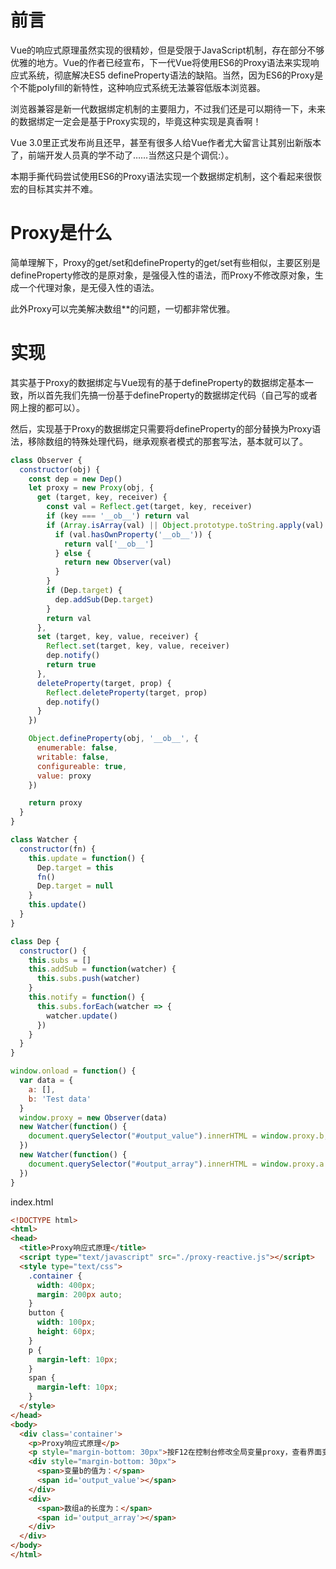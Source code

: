 # 前言
Vue的响应式原理虽然实现的很精妙，但是受限于JavaScript机制，存在部分不够优雅的地方。Vue的作者已经宣布，下一代Vue将使用ES6的Proxy语法来实现响应式系统，彻底解决ES5 defineProperty语法的缺陷。当然，因为ES6的Proxy是个不能polyfill的新特性，这种响应式系统无法兼容低版本浏览器。

浏览器兼容是新一代数据绑定机制的主要阻力，不过我们还是可以期待一下，未来的数据绑定一定会是基于Proxy实现的，毕竟这种实现是真香啊！

Vue 3.0里正式发布尚且还早，甚至有很多人给Vue作者尤大留言让其别出新版本了，前端开发人员真的学不动了……当然这只是个调侃:）。

本期手撕代码尝试使用ES6的Proxy语法实现一个数据绑定机制，这个看起来很恢宏的目标其实并不难。

# Proxy是什么

简单理解下，Proxy的get/set和defineProperty的get/set有些相似，主要区别是defineProperty修改的是原对象，是强侵入性的语法，而Proxy不修改原对象，生成一个代理对象，是无侵入性的语法。

此外Proxy可以完美解决数组**的问题，一切都非常优雅。

# 实现
其实基于Proxy的数据绑定与Vue现有的基于defineProperty的数据绑定基本一致，所以首先我们先搞一份基于defineProperty的数据绑定代码（自己写的或者网上搜的都可以）。

然后，实现基于Proxy的数据绑定只需要将defineProperty的部分替换为Proxy语法，移除数组的特殊处理代码，继承观察者模式的那套写法，基本就可以了。

```js
class Observer {
  constructor(obj) {
    const dep = new Dep()
    let proxy = new Proxy(obj, {
      get (target, key, receiver) {
        const val = Reflect.get(target, key, receiver)
        if (key === '__ob__') return val
        if (Array.isArray(val) || Object.prototype.toString.apply(val) === '[object Object]') {
          if (val.hasOwnProperty('__ob__')) {
            return val['__ob__']
          } else {
            return new Observer(val)
          }
        }
        if (Dep.target) {
          dep.addSub(Dep.target)
        }
        return val
      },
      set (target, key, value, receiver) {
        Reflect.set(target, key, value, receiver)
        dep.notify()
        return true
      },
      deleteProperty(target, prop) {
        Reflect.deleteProperty(target, prop)
        dep.notify()
      }
    })

    Object.defineProperty(obj, '__ob__', {
      enumerable: false,
      writable: false,
      configureable: true,
      value: proxy
    })

    return proxy
  }
}

class Watcher {
  constructor(fn) {
    this.update = function() {
      Dep.target = this
      fn()
      Dep.target = null
    }
    this.update()
  }
}

class Dep {
  constructor() {
    this.subs = []
    this.addSub = function(watcher) {
      this.subs.push(watcher)
    }
    this.notify = function() {
      this.subs.forEach(watcher => {
        watcher.update()
      })
    }
  }
}

window.onload = function() {
  var data = {
    a: [],
    b: 'Test data'
  }
  window.proxy = new Observer(data)
  new Watcher(function() {
    document.querySelector("#output_value").innerHTML = window.proxy.b;
  })
  new Watcher(function() {
    document.querySelector("#output_array").innerHTML = window.proxy.a.length;
  })
}
```

index.html

```html
<!DOCTYPE html>
<html>
<head>
  <title>Proxy响应式原理</title>
  <script type="text/javascript" src="./proxy-reactive.js"></script>
  <style type="text/css">
    .container {
      width: 400px;
      margin: 200px auto;
    }
    button {
      width: 100px;
      height: 60px;
    }
    p {
      margin-left: 10px;
    }
    span {
      margin-left: 10px;
    }
  </style>
</head>
<body>
  <div class='container'>
    <p>Proxy响应式原理</p>
    <p style="margin-bottom: 30px">按F12在控制台修改全局变量proxy，查看界面变化</p>
    <div style="margin-bottom: 30px">
      <span>变量b的值为：</span>
      <span id='output_value'></span>
    </div>
    <div>
      <span>数组a的长度为：</span>
      <span id='output_array'></span>
    </div>
  </div>
</body>
</html>
```


